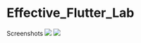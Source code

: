 # Effective_Flutter_Lab
Screenshots
![](github.com/Payson228/Flutter_Lab3/blob/main/assets/images/screen_main.jpg)
![](github.com/Payson228/Flutter_Lab3/blob/main/assets/images/screen_option.jpg)
